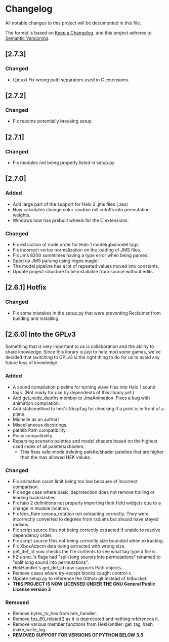 # Changelog
All notable changes to this project will be documented in this file.

The format is based on [Keep a Changelog](https://keepachangelog.com/en/1.0.0/),
and this project adheres to [Semantic Versioning](https://semver.org/spec/v2.0.0.html).

## [2.7.3]
### Changed
 - (Linux) Fix wrong path separators used in C extensions.

## [2.7.2]
### Changed
 - Fix readme potentially breaking setup.

## [2.7.1]
### Changed
 - Fix modules not being properly listed in setup.py

## [2.7.0]
### Added
 - Add large part of the support for Halo 2 .jms files (.ass)
 - Now calculates change color random roll cutoffs into permutation weights.
 - Windows now has prebuilt wheels for the C extensions.

### Changed
 - Fix extraction of node order for Halo 1 model/gbxmodel tags.
 - Fix incorrect vertex normalization on the loading of JMS files.
 - Fix Jms 8200 sometimes having a type error when being parsed.
 - Sped up JMS parsing using regex magic!
 - The model pipeline has a lot of repeated values moved into constants.
 - Update project structure to be installable from source without edits.

## [2.6.1] Hotfix

### Changed
 - Fix some mistakes in the setup.py that were preventing Reclaimer from building and installing.

## [2.6.0] Into the GPLv3
Something that is very important to us is collaboration and the ability to share knowledge. Since this library is just to help mod some games, we've decided that switching to GPLv3 is the right thing to do for us to avoid any future loss of knowledge.

### Added
 - A sound compilation pipeline for turning wave files into Halo 1 sound tags. (Not ready for use by dependents of this library yet.)
 - Add get_node_depths member to JmaAnimation. Fixes a bug with animation compilation.
 - Add staticmethod to hek's SbspTag for checking if a point is in front of a plane.
 - Michelle as an author!
 - Miscellaneous docstrings.
 - pathlib Path compatibility.
 - Posix compatibility.
 - Reparsing scenario palettes and model shaders based on the highest used index of all palettes/shaders.
    - This fixes safe-mode deleting palette/shader palettes that are higher than the max allowed HEK values.

### Changed
 - Fix animation count limit being too low because of incorrect comparison.
 - Fix edge case where basic_deprotection does not remove trailing or leading backslashes.
 - Fix halo 2 definitions not properly importing their field widgets due to a change in module location.
 - Fix lens_flare corona_rotation not extracting correctly. They were incorrectly converted to degrees from radians but should have stayed radians.
 - Fix script source files not being correctly extracted if unable to resolve dependency order.
 - Fix script source files not being correctly size bounded when extracting.
 - Fix XboxAdpcm data being extracted with wrong size.
 - get_def_id now checks the file contents to see what tag type a file is.
 - h2's snd_'s flags had "split long sounds into permutations" renamed to "split long sound into permutations".
 - HekHandler's get_def_id now supports Path objects.
 - Remove cases where try-except blocks caught control-c.
 - Update setup.py to reference the Github git instead of bitbucket.
 - **THIS PROJECT IS NOW LICENSED UNDER THE GNU General Public License version 3**

### Removed
 - Remove bytes_to_hex from hek_handler.
 - Remove fps_60_related() as it is deprecated and nothing references it.
 - Remove various member functions from HekHandler: get_tag_hash, make_write_log.
 - **REMOVED SUPPORT FOR VERSIONS OF PYTHON BELOW 3.5**

